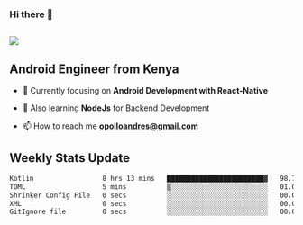 ### Hi there 👋
<h2 align="left"><img src="https://readme-typing-svg.herokuapp.com?color=000000&lines=I'm+Andrew+Opollo😊;Welcome+to+my+Github😜"> </h2>

## Android Engineer from Kenya


- 🌱 Currently focusing on **Android Development with React-Native**

- 🔭 Also learning **NodeJs** for Backend Development

- 📫 How to reach me **opolloandres@gmail.com**


## Weekly Stats Update
<!--START_SECTION:waka-->

```txt
Kotlin                 8 hrs 13 mins   ████████████████████████▓   98.77 %
TOML                   5 mins          ▒░░░░░░░░░░░░░░░░░░░░░░░░   01.07 %
Shrinker Config File   0 secs          ░░░░░░░░░░░░░░░░░░░░░░░░░   00.08 %
XML                    0 secs          ░░░░░░░░░░░░░░░░░░░░░░░░░   00.06 %
GitIgnore file         0 secs          ░░░░░░░░░░░░░░░░░░░░░░░░░   00.01 %
```

<!--END_SECTION:waka-->



